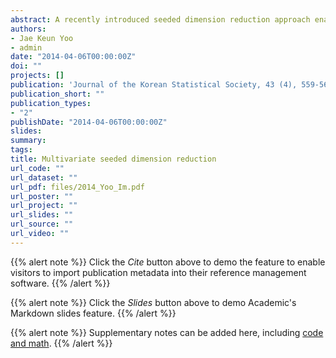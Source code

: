 ```yaml
---
abstract: A recently introduced seeded dimension reduction approach enables existing sufficientdimension reduction methods to be used in regressions with n < p. The dimension reduction is accomplished through successive projections of seed matrices on a subspace to contain the central subspace. In the article, we will develop a seeded dimension reduction for multivariate regression, whose responses are multi-dimensional. For this we suggesttwo conditions that the dimension reduction is attained without the loss of informationof the central subspace. Based on this, we construct possible candidate seed matrices. Numerical studies and two data analyses are presented.
authors:
- Jae Keun Yoo
- admin
date: "2014-04-06T00:00:00Z"
doi: ""
projects: []
publication: 'Journal of the Korean Statistical Society, 43 (4), 559-566'
publication_short: ""
publication_types:
- "2"
publishDate: "2014-04-06T00:00:00Z"
slides: 
summary: 
tags:
title: Multivariate seeded dimension reduction
url_code: ""
url_dataset: ""
url_pdf: files/2014_Yoo_Im.pdf
url_poster: ""
url_project: ""
url_slides: ""
url_source: ""
url_video: ""
---
```


{{% alert note %}}
Click the *Cite* button above to demo the feature to enable visitors to import publication metadata into their reference management software.
{{% /alert %}}

{{% alert note %}}
Click the *Slides* button above to demo Academic's Markdown slides feature.
{{% /alert %}}

{{% alert note %}}
Supplementary notes can be added here, including [code and math](https://sourcethemes.com/academic/docs/writing-markdown-latex/).
{{% /alert %}}
